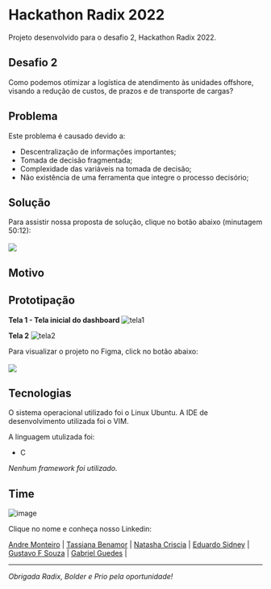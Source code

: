 # Hackathon Radix 2022
Projeto desenvolvido para o desafio 2, Hackathon Radix 2022.



## Desafio 2
Como podemos otimizar a logística de atendimento às unidades offshore, visando a redução de custos, de prazos e de transporte de cargas?

## Problema
Este problema é causado devido a:
- Descentralização de informações importantes;
- Tomada de decisão fragmentada;
- Complexidade das variáveis na tomada de decisão;
- Não existência de uma ferramenta que integre o processo decisório;

## Solução

Para assistir nossa proposta de solução, clique no botão abaixo (minutagem 50:12):
<br>
<br>
<a href="https://www.youtube.com/watch?v=TqbmhcLSnVk&t=3038s" target="_blank">
  <img src="https://img.shields.io/badge/Youtube-282828?style=for-the-badge&logo=youtube&logoColor=white">
</a>

## Motivo

## Prototipação

**Tela 1 - Tela inicial do dashboard**
![tela1](https://user-images.githubusercontent.com/87051404/204065788-e5265787-1f25-4161-b794-7520c783042a.png)

**Tela 2**
![tela2](https://user-images.githubusercontent.com/87051404/204065797-3c39e0d4-6e4d-4229-b0ae-d1e2eab5b137.png)

Para visualizar o projeto no Figma, click no botão abaixo:
<br>
<br>
<a href="https://www.figma.com/proto/zu7Xgk3lUnCKMiPa14inrD/Dashboard?node-id=1%3A2825&scaling=min-zoom&page-id=0%3A1" target="_blank">
  <img src="https://img.shields.io/badge/Figma-282828?style=for-the-badge&logo=figma&logoColor=white">
</a>

## Tecnologias
O sistema operacional utilizado foi o Linux Ubuntu. A IDE de desenvolvimento utilizada foi o VIM.

A linguagem utulizada foi:
- C

*Nenhum framework foi utilizado.*

## Time
![image](https://user-images.githubusercontent.com/87051404/204063603-fd78c558-2176-4d3a-9502-8202a9916a23.png)

Clique no nome e conheça nosso Linkedin:

<a style="text-decoration=none" href="https://www.linkedin.com/in/andremktd/" alt="linkedin">Andre Monteiro</a> | 
<a href="https://www.linkedin.com/in/tassiana-benamor/" alt="linkedin">Tassiana Benamor</a> | 
<a href="https://www.linkedin.com/in/natasha-criscia-91749518b/" alt="linkedin">Natasha Criscia</a> | 
<a href="https://www.linkedin.com/in/eduardo-sidney-238201209/" alt="linkedin">Eduardo Sidney</a> | 
<a href="https://www.linkedin.com/in/gustavo-sousa-dt/" alt="linkedin">Gustavo F Souza</a> | 
<a href="https://www.linkedin.com/in/gabriel-guedes-0043b6249/" alt="linkedin">Gabriel Guedes</a> | 

<hr>

*Obrigada Radix, Bolder e Prio pela oportunidade!*
